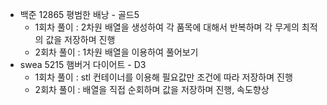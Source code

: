- 백준 12865  평범한 배낭  - 골드5 
    - 1회차 풀이 :  2차원 배열을 생성하여 각 품목에 대해서 반복하며 각 무게의 최적의 값을 저장하며 진행
    - 2회차 풀이 : 1차원 배열을 이용하여 풀어보기
- swea 5215 햄버거 다이어트 - D3
    - 1회차 풀이 : stl 컨테이너를 이용해 필요값만 조건에 따라 저장하며 진행
    - 2회차 풀이 : 배열을 직접 순회하며 값을 저장하며 진행, 속도향상